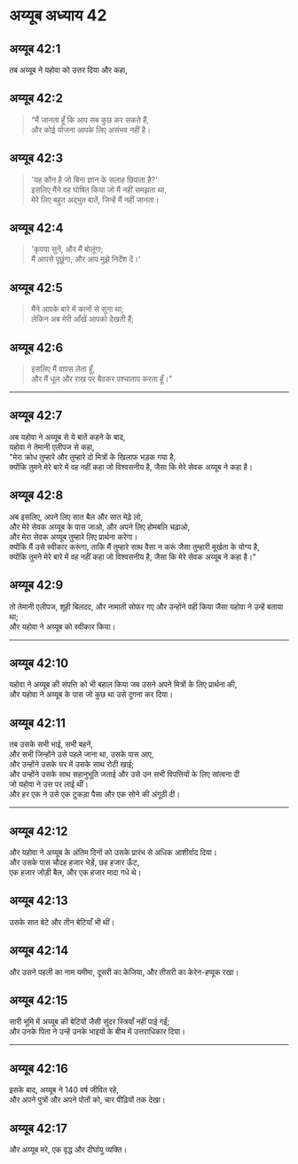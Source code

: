 # अय्यूब अध्याय 42

## अय्यूब 42:1

तब अय्यूब ने यहोवा को उत्तर दिया और कहा,

## अय्यूब 42:2

> "मैं जानता हूँ कि आप सब कुछ कर सकते हैं,  
> और कोई योजना आपके लिए असंभव नहीं है।

## अय्यूब 42:3

> 'यह कौन है जो बिना ज्ञान के सलाह छिपाता है?'  
> इसलिए मैंने वह घोषित किया जो मैं नहीं समझता था,  
> मेरे लिए बहुत अद्भुत बातें, जिन्हें मैं नहीं जानता।

## अय्यूब 42:4

> 'कृपया सुनें, और मैं बोलूंगा;  
> मैं आपसे पूछूंगा, और आप मुझे निर्देश दें।'

## अय्यूब 42:5

> मैंने आपके बारे में कानों से सुना था;  
> लेकिन अब मेरी आँखें आपको देखती हैं;

## अय्यूब 42:6

> इसलिए मैं वापस लेता हूँ,  
> और मैं धूल और राख पर बैठकर पश्चाताप करता हूँ।"

---

## अय्यूब 42:7

अब यहोवा ने अय्यूब से ये बातें कहने के बाद,  
यहोवा ने तेमानी एलीपज से कहा,  
"मेरा क्रोध तुम्हारे और तुम्हारे दो मित्रों के खिलाफ भड़क गया है,  
क्योंकि तुमने मेरे बारे में वह नहीं कहा जो विश्वसनीय है, जैसा कि मेरे सेवक अय्यूब ने कहा है।

## अय्यूब 42:8

अब इसलिए, अपने लिए सात बैल और सात मेढ़े लो,  
और मेरे सेवक अय्यूब के पास जाओ, और अपने लिए होमबलि चढ़ाओ,  
और मेरा सेवक अय्यूब तुम्हारे लिए प्रार्थना करेगा।  
क्योंकि मैं उसे स्वीकार करूंगा, ताकि मैं तुम्हारे साथ वैसा न करूं जैसा तुम्हारी मूर्खता के योग्य है,  
क्योंकि तुमने मेरे बारे में वह नहीं कहा जो विश्वसनीय है, जैसा कि मेरे सेवक अय्यूब ने कहा है।"

## अय्यूब 42:9

तो तेमानी एलीपज, शूही बिलदद, और नामाती सोफर गए और उन्होंने वही किया जैसा यहोवा ने उन्हें बताया था;  
और यहोवा ने अय्यूब को स्वीकार किया।

---

## अय्यूब 42:10

यहोवा ने अय्यूब की संपत्ति को भी बहाल किया जब उसने अपने मित्रों के लिए प्रार्थना की,  
और यहोवा ने अय्यूब के पास जो कुछ था उसे दुगना कर दिया।

## अय्यूब 42:11

तब उसके सभी भाई, सभी बहनें,  
और सभी जिन्होंने उसे पहले जाना था, उसके पास आए,  
और उन्होंने उसके घर में उसके साथ रोटी खाई;  
और उन्होंने उसके साथ सहानुभूति जताई और उसे उन सभी विपत्तियों के लिए सांत्वना दी  
जो यहोवा ने उस पर लाई थीं।  
और हर एक ने उसे एक टुकड़ा पैसा और एक सोने की अंगूठी दी।

---

## अय्यूब 42:12

और यहोवा ने अय्यूब के अंतिम दिनों को उसके प्रारंभ से अधिक आशीर्वाद दिया।  
और उसके पास चौदह हजार भेड़ें, छह हजार ऊँट,  
एक हजार जोड़ी बैल, और एक हजार मादा गधे थे।

## अय्यूब 42:13

उसके सात बेटे और तीन बेटियाँ भी थीं।

## अय्यूब 42:14

और उसने पहली का नाम यमीमा, दूसरी का केजिया, और तीसरी का केरेन-हप्पूक रखा।

## अय्यूब 42:15

सारी भूमि में अय्यूब की बेटियों जैसी सुंदर स्त्रियाँ नहीं पाई गईं;  
और उनके पिता ने उन्हें उनके भाइयों के बीच में उत्तराधिकार दिया।

---

## अय्यूब 42:16

इसके बाद, अय्यूब ने 140 वर्ष जीवित रहे,  
और अपने पुत्रों और अपने पोतों को, चार पीढ़ियों तक देखा।

## अय्यूब 42:17

और अय्यूब मरे, एक वृद्ध और दीर्घायु व्यक्ति।
